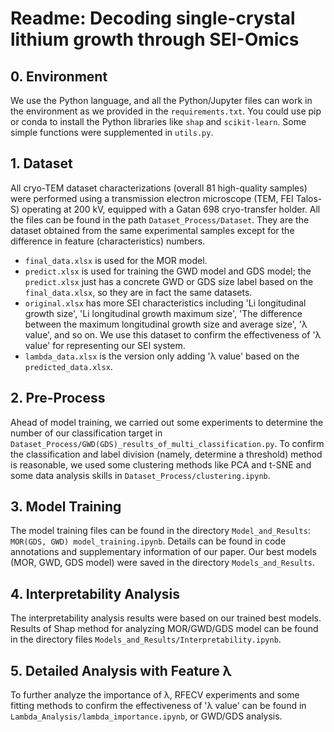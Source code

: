 # Readme: Decoding single-crystal lithium growth through SEI-Omics

## 0. Environment
We use the Python language, and all the Python/Jupyter files can work in the environment as we provided in the `requirements.txt`. You could use pip or conda to install the Python libraries like `shap` and `scikit-learn`. Some simple functions were supplemented in `utils.py`.

## 1. Dataset
All cryo-TEM dataset characterizations (overall 81 high-quality samples) were performed using a transmission electron microscope (TEM, FEI Talos-S) operating at 200 kV, equipped with a Gatan 698 cryo-transfer holder. All the files can be found in the path `Dataset_Process/Dataset`. They are the dataset obtained from the same experimental samples except for the difference in feature (characteristics) numbers.

- `final_data.xlsx` is used for the MOR model.
- `predict.xlsx` is used for training the GWD model and GDS model; the `predict.xlsx` just has a concrete GWD or GDS size label based on the `final_data.xlsx`, so they are in fact the same datasets.
- `original.xlsx` has more SEI characteristics including 'Li longitudinal growth size', 'Li longitudinal growth maximum size', 'The difference between the maximum longitudinal growth size and average size', 'λ value', and so on. We use this dataset to confirm the effectiveness of 'λ value' for representing our SEI system.
- `lambda_data.xlsx` is the version only adding 'λ value' based on the `predicted_data.xlsx`.

## 2. Pre-Process
Ahead of model training, we carried out some experiments to determine the number of our classification target in `Dataset_Process/GWD(GDS)_results_of_multi_classification.py`. To confirm the classification and label division (namely, determine a threshold) method is reasonable, we used some clustering methods like PCA and t-SNE and some data analysis skills in `Dataset_Process/clustering.ipynb`.

## 3. Model Training
The model training files can be found in the directory `Model_and_Results`: `MOR(GDS, GWD) model_training.ipynb`. Details can be found in code annotations and supplementary information of our paper. Our best models (MOR, GWD, GDS model) were saved in the directory `Models_and_Results`.

## 4. Interpretability Analysis
The interpretability analysis results were based on our trained best models. Results of Shap method for analyzing MOR/GWD/GDS model can be found in the directory files `Models_and_Results/Interpretability.ipynb`.

## 5. Detailed Analysis with Feature λ
To further analyze the importance of λ, RFECV experiments and some fitting methods to confirm the effectiveness of 'λ value' can be found in `Lambda_Analysis/lambda_importance.ipynb`, or GWD/GDS analysis.
